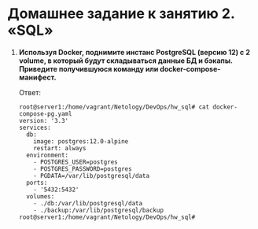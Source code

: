 # Домашнее задание к занятию 2. «SQL»

1. **Используя Docker, поднимите инстанс PostgreSQL (версию 12) c 2 volume, в который будут складываться данные БД и бэкапы. Приведите получившуюся команду или docker-compose-манифест.**

      Ответ:
      ```
      root@server1:/home/vagrant/Netology/DevOps/hw_sql# cat docker-compose-pg.yaml
      version: '3.3'
      services:
        db:
          image: postgres:12.0-alpine
          restart: always
        environment:
          - POSTGRES_USER=postgres
          - POSTGRES_PASSWORD=postgres
          - PGDATA=/var/lib/postgresql/data
        ports:
          - '5432:5432'
        volumes:
          - ./db:/var/lib/postgresql/data
          - ./backup:/var/lib/postgresql/backup
      root@server1:/home/vagrant/Netology/DevOps/hw_sql#
      ```
